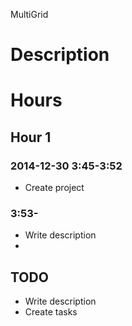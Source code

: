 MultiGrid

# Description



# Hours

## Hour 1

### 2014-12-30 3:45-3:52

- Create project

### 3:53-

- Write description
- 

## TODO

- Write description
- Create tasks